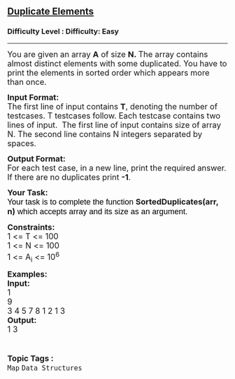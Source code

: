 <h2><a href="https://www.geeksforgeeks.org/problems/duplicate-elements/1?page=6&status=unsolved&sortBy=accuracy">Duplicate Elements</a></h2><h3>Difficulty Level : Difficulty: Easy</h3><hr><div class="problems_problem_content__Xm_eO"><div class="problemQuestion">
<p dir="ltr"><span style="font-size: 18px;">You are given an array <strong>A</strong> of size <strong>N.&nbsp;</strong></span><span style="font-size: 18px;">The array contains almost distinct elements with some duplicated. You have to print the elements in sorted order which appears more than once.</span></p>
<p><span style="font-size: 18px;"><strong>Input Format:</strong><br>The first line of input contains <strong>T</strong>, denoting the number of testcases. T testcases follow. Each testcase contains two lines of input.&nbsp; The first line of input contains size of array N. The second line contains N integers separated by spaces.</span></p>
<p><span style="font-size: 18px;"><strong>Output Format:</strong><br>For each test case, in a new line, print the required answer. If there are no duplicates print <strong>-1</strong>.</span></p>
<p><span style="font-size: 18px;"><strong>Your Task:</strong></span><br><span style="font-size: 18px;"><span style="background-color: transparent; color: #000000; font-family: arial;">Your task is to complete the function </span><strong>SortedDuplicates(arr, n)</strong><span style="background-color: transparent; color: #000000; font-family: arial;"> which accepts array and its size as an argument. </span></span></p>
<p><span style="font-size: 18px;"><strong>Constraints:</strong><br>1 &lt;= T &lt;= 100<br>1 &lt;= N &lt;= 100<br>1 &lt;= A<sub>i</sub> &lt;= 10<sup>6</sup></span></p>
<p><span style="font-size: 18px;"><strong>Examples:<br>Input:</strong><br>1<br>9<br>3 4 5 7 8 1 2 1 3</span><br><span style="font-size: 18px;"><strong>Output:</strong><br>1 3</span></p>
</div></div><br><p><span style=font-size:18px><strong>Topic Tags : </strong><br><code>Map</code>&nbsp;<code>Data Structures</code>&nbsp;